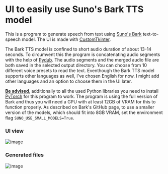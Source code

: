 # UI to easily use Suno's Bark TTS model

This is a program to generate speech from text using [Suno's Bark](https://github.com/suno-ai/bark) text-to-speech model. The UI is made with [CustomTkinter](https://github.com/TomSchimansky/CustomTkinter).

The Bark TTS model is confined to short audio duration of about 13-14 seconds. To circumvent this the program is concatenating audio segments with the help of [Pydub](https://github.com/jiaaro/pydub).
The audio segments and the merged audio file are both saved in the selected output directory. You can choose from 10 different voice presets to read the text. Eventhough the Bark TTS model supports other languages as well, I've chosen English for now. I might add other languages and an option to choose them in the UI later.

<u><b>Be advised</b></u>, additionally to all the used Python libraries you need to install [PyTorch](https://github.com/jiaaro/pydub) for this program to work. 
The program is using the full version of Bark and thus you will need a GPU with at least 12GB of VRAM for this to function properly. 
As described on Bark's GitHub page, to use a smaller version of the models, which should fit into 8GB VRAM, set the environment flag `SUNO_USE_SMALL_MODELS=True`.

### UI view
![image](https://github.com/aretaleks/bark-tts-ui-app/assets/31519197/cb4a4411-5a53-4e1b-b81b-b3d90c1b32ff)

### Generated files
![image](https://github.com/aretaleks/bark-tts-ui-app/assets/31519197/b6e1fe07-29d6-427c-9faf-528e75f197d0)

